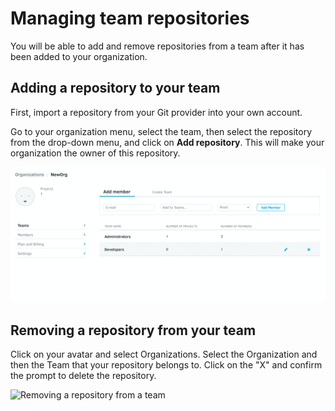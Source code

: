 # Managing team repositories

You will be able to add and remove repositories from a team after it has been added to your organization.

## Adding a repository to your team

First, import a repository from your Git provider into your own account.

Go to your organization menu, select the team, then select the repository from the drop-down menu, and click on **Add repository**. This will make your organization the owner of this repository.

![](../../images/add-project-team.gif)

## Removing a repository from your team

Click on your avatar and select Organizations. Select the Organization and then the Team that your repository belongs to. Click on the "X" and confirm the prompt to delete the repository.

![Removing a repository from a team](../../images/remove_project_from_team.gif)
